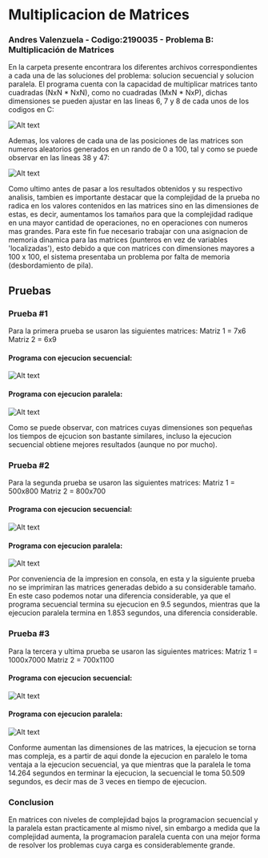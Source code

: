 # Multiplicacion de Matrices

### Andres Valenzuela - Codigo:2190035 - Problema B: Multiplicación de Matrices
En la carpeta presente encontrara los diferentes archivos correspondientes a cada una de las soluciones del problema: solucion secuencial y solucion paralela. El programa cuenta con la capacidad de multiplicar matrices tanto cuadradas (NxN * NxN), como no cuadradas (MxN * NxP), dichas dimensiones se pueden ajustar en las lineas 6, 7 y 8 de cada unos de los codigos en C:

![Alt text](image.png)

Ademas, los valores de cada una de las posiciones de las matrices son numeros aleatorios generados en un rando de 0 a 100, tal y como se puede observar en las lineas 38 y 47:

![Alt text](image-1.png)

Como ultimo antes de pasar a los resultados obtenidos y su respectivo analisis, tambien es importante destacar que la complejidad de la prueba 
no radica en los valores contenidos en las matrices sino en las dimensiones de estas, es decir, aumentamos los tamaños para que la complejidad radique en una mayor cantidad de operaciones, no en operaciones con numeros mas grandes. Para este fin fue necesario trabajar con una asignacion de memoria dinamica para las matrices (punteros en vez de variables 'localizadas'), esto debido a que con matrices con dimensiones mayores a 100 x 100, el sistema presentaba un problema por falta de memoria (desbordamiento de pila).

## Pruebas

### Prueba #1 
Para la primera prueba se usaron las siguientes matrices:
Matriz 1 = 7x6
Matriz 2 = 6x9

#### Programa con ejecucion secuencial:
![Alt text](image-2.png)

#### Programa con ejecucion paralela:
![Alt text](image-3.png)

Como se puede observar, con matrices cuyas dimensiones son pequeñas los tiempos de ejcucion son bastante similares, incluso la ejecucion secuencial obtiene mejores resultados (aunque no por mucho).

### Prueba #2 
Para la segunda prueba se usaron las siguientes matrices:
Matriz 1 = 500x800
Matriz 2 = 800x700

#### Programa con ejecucion secuencial:
![Alt text](image-4.png)

#### Programa con ejecucion paralela:
![Alt text](image-5.png)

Por conveniencia de la impresion en consola, en esta y la siguiente prueba no se imprimiran las matrices generadas debido a su considerable tamaño.
En este caso podemos notar una diferencia considerable, ya que el programa secuencial termina su ejecucion en 9.5 segundos, mientras que la ejecucion paralela termina en 1.853 segundos, una diferencia considerable.


### Prueba #3
Para la tercera y ultima prueba se usaron las siguientes matrices:
Matriz 1 = 1000x7000
Matriz 2 = 700x1100

#### Programa con ejecucion secuencial:
![Alt text](image-6.png)

#### Programa con ejecucion paralela:
![Alt text](image-7.png)

Conforme aumentan las dimensiones de las matrices, la ejecucion se torna mas compleja, es a partir de aqui donde la ejecucion en paralelo le toma ventaja a la ejecucion secuencial, ya que mientras que la paralela le toma 14.264 segundos en terminar la ejecucion, la secuencial le toma 50.509 segundos, es decir mas de 3 veces en tiempo de ejecucion.


### Conclusion
En matrices con niveles de complejidad bajos la programacion secuencial y la paralela estan practicamente al mismo nivel, sin embargo a medida que la complejidad aumenta, la programacion paralela cuenta con una mejor forma de resolver los problemas cuya carga es considerablemente grande. 






